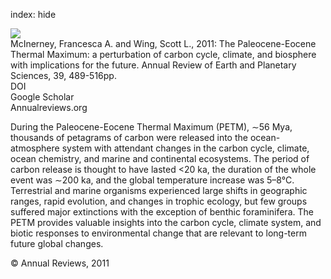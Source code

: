 index: hide

<div class="Citation">
    <div class="Citation-thumb CitationThumb-linked"  data-href="https://doi.org/10.1146/annurev-earth-040610-133431">
      <img src="https://static.claimspace.cloud/climate-study-static/refs/thumbs/5/McInerney_and_Wing_2011-thumb.png" />
    </div>

  <div class="Citation-body">
    <div class="Citation-text">McInerney, Francesca A. and Wing, Scott L., 2011: The Paleocene-Eocene Thermal Maximum: a perturbation of carbon cycle, climate, and biosphere with implications for the future. <span class="Article-journal">Annual Review of Earth and Planetary Sciences, </span><span class="Article-volume">39, </span>489-516pp.</div>
    <div class="Citation-links">
      <div class="CitationLink" data-href="https://doi.org/10.1146/annurev-earth-040610-133431">
        <div class="CitationLink-icon CitationLink-Doi"></div>
        <div class="CitationLink-text">DOI</div>
      </div>
      <div class="CitationLink" data-href="https://scholar.google.com/scholar?q=10.1146/annurev-earth-040610-133431">
        <div class="CitationLink-icon CitationLink-Scholar"></div>
        <div class="CitationLink-text">Google Scholar</div>
      </div>
      <div class="CitationLink" data-href="http://www.annualreviews.org/doi/abs/10.1146/annurev-earth-040610-133431">
        <div class="CitationLink-icon CitationLink-Publisher"></div>
        <div class="CitationLink-text">Annualreviews.org</div>
      </div>
    </div>
  </div>
</div>

During the Paleocene-Eocene Thermal Maximum (PETM), ∼56 Mya, thousands of petagrams of carbon were released into the ocean-atmosphere system with attendant changes in the carbon cycle, climate, ocean chemistry, and marine and continental ecosystems. The period of carbon release is thought to have lasted <20 ka, the duration of the whole event was ∼200 ka, and the global temperature increase was 5–8°C. Terrestrial and marine organisms experienced large shifts in geographic ranges, rapid evolution, and changes in trophic ecology, but few groups suffered major extinctions with the exception of benthic foraminifera. The PETM provides valuable insights into the carbon cycle, climate system, and biotic responses to environmental change that are relevant to long-term future global changes.

<div class="Citation-copy">
&copy; Annual Reviews, 2011
</div>